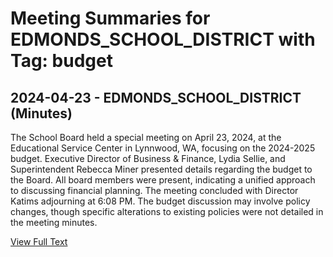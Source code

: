 # Meeting Summaries for EDMONDS_SCHOOL_DISTRICT with Tag: budget

## 2024-04-23 - EDMONDS_SCHOOL_DISTRICT (Minutes)

The School Board held a special meeting on April 23, 2024, at the Educational Service Center in Lynnwood, WA, focusing on the 2024-2025 budget. Executive Director of Business & Finance, Lydia Sellie, and Superintendent Rebecca Miner presented details regarding the budget to the Board. All board members were present, indicating a unified approach to discussing financial planning. The meeting concluded with Director Katims adjourning at 6:08 PM. The budget discussion may involve policy changes, though specific alterations to existing policies were not detailed in the meeting minutes.

[View Full Text](https://raw.githubusercontent.com/VoronoiPerspectives/WashingtonStateSchoolBoardExplorer/refs/heads/main/data/countries/usa/states/wa/counties/snohomish/school_boards/edmonds_school_district/2024/2024-04-23-minutes.txt)

